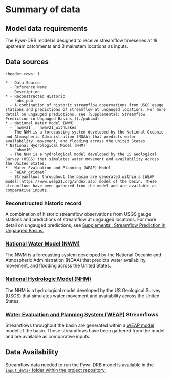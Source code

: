 # Summary of data

## Model data requirements

The Pywr-DRB model is designed to receive streamflow timeseries at 18 upstream catchments and 3 mainstem locations as inputs.

## Data sources

```{list-table} Streamflow Data Sources Available
:header-rows: 1

* - Data Source
  - Reference Name
  - Description
* - Reconstructed Historic
  - `obs_pub`
  - A combination of historic streamflow observations from USGS gauge stations and predictions of streamflow at ungauged locations. For more detail on ungauged predictions, see [Supplemental: Streamflow Prediction in Ungauged Basins.](./pub.md)
* - National Water Model (NWM)
  - `nwmv21`, `nwmv21_withLakes`
  - The NWM is a forecasting system developed by the National Oceanic and Atmospheric Administration (NOAA) that predicts water availability, movement, and flooding across the United States.
* National Hydrological Model (NHM)
  - `nhmv10`
  - The NHM is a hydrological model developed by the US Geological Survey (USGS) that simulates water movement and availability across the United States.
* - Water Evaluation and Planning (WEAP) Model
  - `WEAP_gridmet`
  - Streamflows throughout the basin are generated within a [WEAP model](https://www.weap21.org/index.asp) model of the basin. These streamflows have been gathered from the model and are available as comparative inputs.
```


### Reconstructed historic record
A combination of historic streamflow observations from USGS gauge stations and predictions of streamflow at ungauged locations. For more detail on ungauged predictions, see [Supplemental: Streamflow Prediction in Ungauged Basins.](./pub.md)

### [National Water Model (NWM)](https://water.noaa.gov/about/nwm)
The NWM is a forecasting system developed by the National Oceanic and Atmospheric Administration (NOAA) that predicts water availability, movement, and flooding across the United States.

### [National Hydrologic Model (NHM)](https://www.sciencebase.gov/catalog/item/4f4e4773e4b07f02db47e234)
The NHM is a hydrological model developed by the US Geological Survey (USGS) that simulates water movement and availability across the United States.

### [Water Evaluation and Planning System (WEAP)](https://www.weap21.org/) Streamflows
Streamflows throughout the basin are generated within a [WEAP model](https://www.weap21.org/index.asp) model of the basin. These streamflows have been gathered from the model and are available as comparative inputs.  

## Data Availability

Streamflow data needed to run the Pywr-DRB model is available in the [`input_data/` folder within the project repository.](https://github.com/ahamilton144/DRB_water_management/tree/master/input_data)
